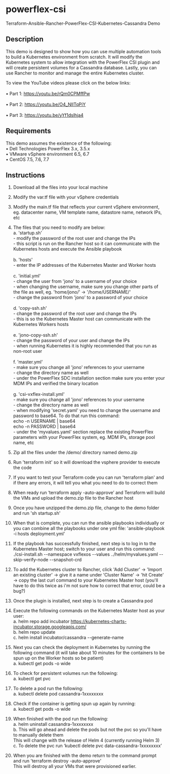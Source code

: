 # powerflex-csi
Terraform-Ansible-Rancher-PowerFlex-CSI-Kubernetes-Cassandra Demo

## Description

This demo is designed to show how you can use multiple automation tools to build a Kubernetes environment from scratch. It will modify the Kubernetes system to allow integration with the PowerFlex CSI plugin and will create persistent volumes for a Cassandra database. Lastly, you can use Rancher to monitor and manage the entire Kubernetes cluster. <br>

To view the YouTube videos please click on the below links:<br>
<br>  • Part 1: https://youtu.be/rQm0CPMffPw <br>
<br>  • Part 2: https://youtu.be/O4_NIITqPiY <br>
<br>  • Part 3: https://youtu.be/yYf1dslhja4 <br>

## Requirements

This demo assumes the existence of the following:
<br> •	Dell Technologies PowerFlex 3.x, 3.5.x
<br> •	VMware vSphere environment 6.5, 6.7
<br> •	CentOS 7.5, 7.6, 7.7


## Instructions

1.	Download all the files into your local machine
2.	Modify the var.tf file with your vSphere credentials
3.	Modify the main.tf file that reflects your current vSphere environment, eg. datacenter name, VM template name, datastore name, network IPs, etc
4.	The files that you need to modify are below:
<br> a.	'startup.sh'
<br>   - modify the password of the root user and change the IPs
<br>   - this script is run on the Rancher host so it can communicate with the Kubernetes hosts and execute the Ansible playbook <br>
<br> b. 'hosts' 
<br>   - enter the IP addresses of the Kubernetes Master and Worker hosts <br>
<br> c. 'initial.yml' 
<br>   - change the user from 'jono' to a username of your choice
<br>   - when changing the username, make sure you change other parts of the file as well, eg. 'home/jono/' -> '/home/USERNAME/'
<br>   - change the password from 'jono' to a password of your choice <br>
<br> d. 'copy-ssh.sh'
<br>   - change the password of the root user and change the IPs
<br>   - this is so the Kubernetes Master host can communicate with the Kubernetes Workers hosts <br>
<br> e. 'jono-copy-ssh.sh' 
<br>   - change the password of your user and change the IPs
<br>   - when running Kubernetes it is highly recommended that you run as non-root user <br>
<br> f. 'master.yml'
<br>   - make sure you change all 'jono' references to your username 
<br>   - change the directory name as well
<br>   - under the PowerFlex SDC installation section make sure you enter your MDM IPs and verified the binary location <br>
<br> g.	'csi-vxflex-install.yml'
<br>   - make sure you change all 'jono' references to your username
<br>   - change the directory name as well
<br>   - when modifying 'secret.yaml' you need to change the username and password to base64. To do that run this command: <br> echo -n USERNAME | base64 <br> echo -n PASSWORD | base64
<br>   - under the 'myvalues.yaml' section replace the existing PowerFlex parameters with your PowerFlex system, eg. MDM IPs, storage pool name, etc <br>

5.	Zip all the files under the /demo/ directory named demo.zip
6.	Run 'terraform init' so it will download the vsphere provider to execute the code
7.	If you want to test your Terraform code you can run 'terraform plan' and if there any errors, it will tell you what you need to do to correct them
8.	When ready run ‘terraform apply -auto-approve’ and Terraform will build the VMs and upload the demo.zip file to the Rancher host
9.	Once you have unzipped the demo.zip file, change to the demo folder and run 'sh startup.sh'
10.	When that is complete, you can run the ansible playbooks individually or you can combine all the playbooks under one yml file: 'ansible-playbook -i hosts deployment.yml'<br>
11.	If the playbook has successfully finished, next step is to log in to the Kubernetes Master host; switch to your user and run this command: <br> ./csi-install.sh --namespace vxflexos --values ../helm/myvalues.yaml --skip-verify-node --snapshot-crd<br> 
12. To add the Kubernetes cluster to Rancher, click 'Add Cluster' -> 'Import an existing cluster' -> give it a name under 'Cluster Name' -> 'hit Create' -> copy the last curl command to your Kubernetes Master host (you'll have to do this twice as i'm not sure how to correct that error, could be a bug?)    
13.	Once the plugin is installed, next step is to create a Cassandra pod
14.	Execute the following commands on the Kubernetes Master host as your user:
<br>a.	helm repo add incubator https://kubernetes-charts-incubator.storage.googleapis.com/
<br>b.	helm repo update
<br>c.	helm install incubator/cassandra --generate-name <br>
15.	Next you can check the deployment in Kubernetes by running the following command (it will take about 10 minutes for the containers to be spun up on the Worker hosts so be patient)
<br>a.	kubectl get pods -o wide <br>
16.	To check for persistent volumes run the following:
<br>a.	kubectl get pvc <br>
17.	To delete a pod run the following:
<br>a.	kubectl delete pod cassandra-1xxxxxxxx <br>
18.	Check if the container is getting spun up again by running:
<br>a.	kubectl get pods -o wide <br>
19.	When finished with the pod run the following:
<br>a.	helm uninstall cassandra-1xxxxxxxx
<br>b.	This will go ahead and delete the pods but not the pvc so you'll have to manually delete them <br>This will change with the release of Helm 4 (currently running Helm 3)
<br>c.	To delete the pvc run ‘kubectl delete pvc data-cassandra-1xxxxxxxx’ <br>
20.	When you are finished with the demo return to the command prompt and run 'terraform destroy -auto-approve' <br>This will destroy all your VMs that were provisioned earlier.
